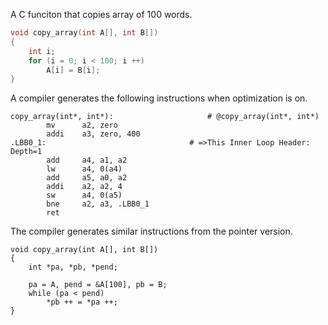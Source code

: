 
A C funciton that copies array of 100 words.

```c
void copy_array(int A[], int B[])
{
	int i;
	for (i = 0; i < 100; i ++)
		A[i] = B[i];
}
```

A compiler generates the following instructions when optimization is on. 

```
copy_array(int*, int*):                     # @copy_array(int*, int*)
        mv      a2, zero
        addi    a3, zero, 400
.LBB0_1:                                # =>This Inner Loop Header: Depth=1
        add     a4, a1, a2
        lw      a4, 0(a4)
        add     a5, a0, a2
        addi    a2, a2, 4
        sw      a4, 0(a5)
        bne     a2, a3, .LBB0_1
        ret
```

The compiler generates similar instructions from the pointer version.

```
void copy_array(int A[], int B[])
{
	int *pa, *pb, *pend;

	pa = A, pend = &A[100], pb = B;
	while (pa < pend)
		*pb ++ = *pa ++;
}
```
